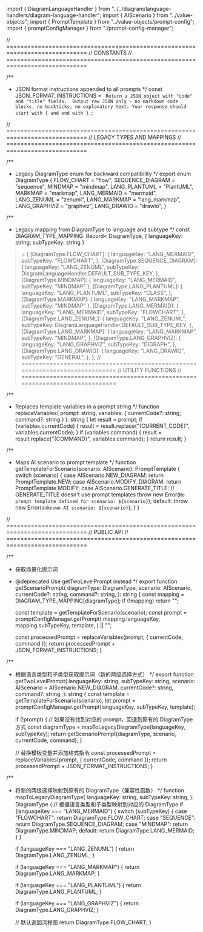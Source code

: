 import { DiagramLanguageHandler } from "../../diagram/language-handlers/diagram-language-handler";
import { AIScenario } from "../value-objects";
import { PromptTemplate } from "../value-objects/prompt-config";
import { promptConfigManager } from "./prompt-config-manager";

// =============================================================================
// CONSTANTS
// =============================================================================

/**
 * JSON format instructions appended to all prompts
 */
const JSON_FORMAT_INSTRUCTIONS = `
Return a JSON object with "code" and "title" fields. 
Output raw JSON only - no markdown code blocks, no backticks, no explanatory text.
Your response should start with { and end with }.`;

// =============================================================================
// LEGACY TYPES AND MAPPINGS
// =============================================================================

/**
 * Legacy DiagramType enum for backward compatibility
 */
export enum DiagramType {
	FLOW_CHART = "flow",
	SEQUENCE_DIAGRAM = "sequence",
	MINDMAP = "mindmap",
	LANG_PLANTUML = "PlantUML",
	MARKMAP = "markmap",
	LANG_MERMAID = "mermaid",
	LANG_ZENUML = "zenuml",
	LANG_MARKMAP = "lang_markmap",
	LANG_GRAPHVIZ = "graphviz",
	LANG_DRAWIO = "drawio",
}

/**
 * Legacy mapping from DiagramType to language and subtype
 */
const DIAGRAM_TYPE_MAPPING: Record<
	DiagramType,
	{ languageKey: string; subTypeKey: string }
> = {
	[DiagramType.FLOW_CHART]: {
		languageKey: "LANG_MERMAID",
		subTypeKey: "FLOWCHART",
	},
	[DiagramType.SEQUENCE_DIAGRAM]: {
		languageKey: "LANG_ZENUML",
		subTypeKey: DiagramLanguageHandler.DEFAULT_SUB_TYPE_KEY,
	},
	[DiagramType.MINDMAP]: { languageKey: "LANG_MERMAID", subTypeKey: "MINDMAP" },
	[DiagramType.LANG_PLANTUML]: {
		languageKey: "LANG_PLANTUML",
		subTypeKey: "CLASS",
	},
	[DiagramType.MARKMAP]: { languageKey: "LANG_MARKMAP", subTypeKey: "MINDMAP" },
	[DiagramType.LANG_MERMAID]: {
		languageKey: "LANG_MERMAID",
		subTypeKey: "FLOWCHART",
	},
	[DiagramType.LANG_ZENUML]: {
		languageKey: "LANG_ZENUML",
		subTypeKey: DiagramLanguageHandler.DEFAULT_SUB_TYPE_KEY,
	},
	[DiagramType.LANG_MARKMAP]: {
		languageKey: "LANG_MARKMAP",
		subTypeKey: "MINDMAP",
	},
	[DiagramType.LANG_GRAPHVIZ]: {
		languageKey: "LANG_GRAPHVIZ",
		subTypeKey: "DIGRAPH",
	},
	[DiagramType.LANG_DRAWIO]: {
		languageKey: "LANG_DRAWIO",
		subTypeKey: "GENERAL",
	},
};
// =============================================================================
// UTILITY FUNCTIONS
// =============================================================================

/**
 * Replaces template variables in a prompt string
 */
function replaceVariables(
	prompt: string,
	variables: { currentCode?: string; command?: string }
): string {
	let result = prompt;
	if (variables.currentCode) {
		result = result.replace("{CURRENT_CODE}", variables.currentCode);
	}
	if (variables.command) {
		result = result.replace("{COMMAND}", variables.command);
	}
	return result;
}

/**
 * Maps AI scenario to prompt template
 */
function getTemplateForScenario(scenario: AIScenario): PromptTemplate {
	switch (scenario) {
		case AIScenario.NEW_DIAGRAM:
			return PromptTemplate.NEW;
		case AIScenario.MODIFY_DIAGRAM:
			return PromptTemplate.MODIFY;
		case AIScenario.GENERATE_TITLE:
			// GENERATE_TITLE doesn't use prompt templates
			throw new Error(`No prompt template defined for scenario: ${scenario}`);
		default:
			throw new Error(`Unknown AI scenario: ${scenario}`);
	}
}

// =============================================================================
// PUBLIC API
// =============================================================================

/**
 * 获取场景化提示词
 * @deprecated Use getTwoLevelPrompt instead
 */
export function getScenarioPrompt(
	diagramType: DiagramType,
	scenario: AIScenario,
	currentCode?: string,
	command?: string,
): string {
	const mapping = DIAGRAM_TYPE_MAPPING[diagramType];
	if (!mapping) return "";

	const template = getTemplateForScenario(scenario);
	const prompt = promptConfigManager.getPrompt(
		mapping.languageKey,
		mapping.subTypeKey,
		template,
	) || "";

	const processedPrompt = replaceVariables(prompt, { currentCode, command });
	return processedPrompt + JSON_FORMAT_INSTRUCTIONS;
}

/**
 * 根据语言类型和子类型获取提示词（新的两级选择方式）
 */
export function getTwoLevelPrompt(
	languageKey: string,
	subTypeKey: string,
	scenario: AIScenario = AIScenario.NEW_DIAGRAM,
	currentCode?: string,
	command?: string,
): string {
	const template = getTemplateForScenario(scenario);
	let prompt = promptConfigManager.getPrompt(languageKey, subTypeKey, template);

	if (!prompt) {
		// 如果没有找到对应的 prompt，回退到原有的 DiagramType 方式
		const diagramType = mapToLegacyDiagramType(languageKey, subTypeKey);
		return getScenarioPrompt(diagramType, scenario, currentCode, command);
	}

	// 替换模板变量并添加格式指令
	const processedPrompt = replaceVariables(prompt, { currentCode, command });
	return processedPrompt + JSON_FORMAT_INSTRUCTIONS;
}

/**
 * 将新的两级选择映射到原有的 DiagramType（兼容性函数）
 */
function mapToLegacyDiagramType(
	languageKey: string,
	subTypeKey: string,
): DiagramType {
	// 根据语言类型和子类型映射到对应的 DiagramType
	if (languageKey === "LANG_MERMAID") {
		switch (subTypeKey) {
			case "FLOWCHART":
				return DiagramType.FLOW_CHART;
			case "SEQUENCE":
				return DiagramType.SEQUENCE_DIAGRAM;
			case "MINDMAP":
				return DiagramType.MINDMAP;
			default:
				return DiagramType.LANG_MERMAID;
		}
	}

	if (languageKey === "LANG_ZENUML") {
		return DiagramType.LANG_ZENUML;
	}

	if (languageKey === "LANG_MARKMAP") {
		return DiagramType.LANG_MARKMAP;
	}

	if (languageKey === "LANG_PLANTUML") {
		return DiagramType.LANG_PLANTUML;
	}

	if (languageKey === "LANG_GRAPHVIZ") {
		return DiagramType.LANG_GRAPHVIZ;
	}

	// 默认返回流程图
	return DiagramType.FLOW_CHART;
}
